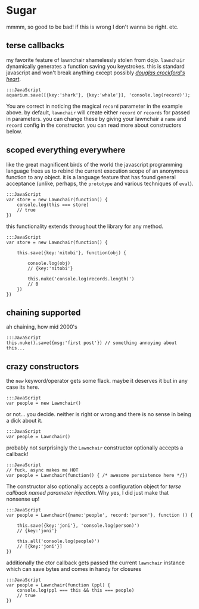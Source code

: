 Sugar
=====

mmmm, so good to be bad! if this is wrong I don't wanna be right. etc.

terse callbacks
---

my favorite feature of lawnchair shamelessly stolen from dojo. `lawnchair` dynamically generates a function saving you keystrokes. this is standard javascript and won't break anything except possibly _<a href="http://javascript.crockford.com/code.html">douglas crockford's heart</a>_.


    :::JavaScript
    aquarium.save([{key:'shark'}, {key:'whale'}], 'console.log(record)');


You are correct in noticing the magical `record` parameter in the example above. by default, `lawnchair` will create either `record` or `records` for passed in parameters. you can change these by giving your lawnchair a `name` and `record` config in the constructor. you can read more about constructors below.

scoped everything everywhere
---

like the great magnificent birds of the world the javascript programming language frees us to rebind the current execution scope of an anonymous function to any object. it is a language feature that has found general acceptance (unlike, perhaps, the `prototype` and various techniques of `eval`).


    :::JavaScript
    var store = new Lawnchair(function() {
        console.log(this === store)
        // true
    })


this functionality extends throughout the library for any method.


    :::JavaScript
    var store = new Lawnchair(function() {

        this.save({key:'nitobi'}, function(obj) {

            console.log(obj)
            // {key:'nitobi'}

            this.nuke('console.log(records.length)')
            // 0
        })
    })


chaining supported
---

ah chaining, how mid 2000's


    :::JavaScript
    this.nuke().save({msg:'first post'}) // something annoying about this...


crazy constructors
---

the `new` keyword/operator gets some flack. maybe it deserves it but in any case its here.


    :::JavaScript
    var people = new Lawnchair()


or not... you decide. neither is right or wrong and there is no sense in being a
dick about it.


    :::JavaScript
    var people = Lawnchair()


probably not surprisingly the `Lawnchair` constructor optionally accepts a callback!


    :::JavaScript
    // fuck, async makes me HOT
    var people = Lawnchair(function() { /* awesome persistence here */})


The constructor also optionally accepts a configuration object for _terse callback named parameter injection_. Why yes, I did just make that nonsense up!


    :::JavaScript
    var people = Lawnchair({name:'people', record:'person'}, function () {

        this.save({key:'joni'}, 'console.log(person)')
        // {key:'joni'}

        this.all('console.log(people)')
        // [{key:'joni'}]
    })


additionally the ctor callback gets passed the current `lawnchair` instance which can save bytes and comes in handy for closures


    :::JavaScript
    var people = Lawnchair(function (ppl) {
        console.log(ppl === this && this === people)
        // true
    })


